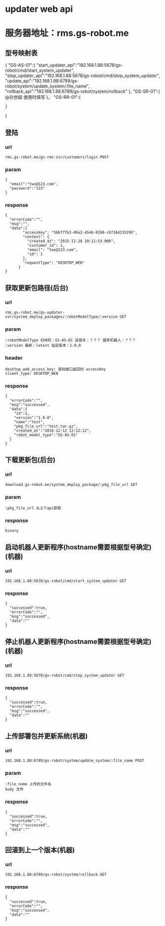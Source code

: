 # updater web api
# 服务器地址：rms.gs-robot.me
## 型号映射表
  {
    "GS-AS-01":{
      "start_updater_api":"192.168.1.88:5678/gs-robot/cmd/start_system_updater",
      "stop_updater_api":"192.168.1.88:5678/gs-robot/cmd/stop_system_updater",
      "update_api":"192.168.1.88:6789/gs-robot/system/update_system/:file_name",
      "rollback_api":"192.168.1.88:6789/gs-robot/system/rollback"
    },
    "GS-SR-01":{
      @孙世超 使用时填写
    }，
    "GS-RR-01":{

    }
  }
## 登陆
### url
    rms.gs-robot.me/gs-rms-svr/customers/login POST
### param
    {
      "email":"twx@123.com",
      "password":"123"
    }
### response
    {
      "errorCode":"",
      "msg":"",
      "data":{
            "accessKey": "56bf7fb3-09a2-4540-8190-c6f164235295",
            "context": {
              "created_at": "2015-12-28 10:12:53.000",
              "customer_id": 1,
              "email": "twx@123.com",
              "id": 1
            },
            "requestType": "DESKTOP_WEB"
          }
    }

## 获取更新包路径(后台)
### url
    rms.gs-robot.me/gs-updater-svr/system_deploy_packages/:robotModelType/:version GET
### param
    :robotModelType 扫地机：GS-AS-01 送餐车：？？？ 服务机器人：？？？
    :version 最新：latest 指定版本：1.0.0
### header
    desktop_web_access_key: 登陆接口返回的 accessKey
    client_type: DESKTOP_WEB
### response
    {
      "errorCode":"",
      "msg":"successed",
      "data":{
        "id":1,
        "version":"1.0.0",
        "name":"test",
        "pkg_file_url":"test.tar.gz",
        "created_at":"2016-12-12 12:12:12",
        "robot_model_type":"GS-AS-01"
      }
    }
## 下载更新包(后台)
### url
    download.gs-robot.me/system_deploy_package/:pkg_file_url GET
### param
    :pkg_file_url 从上个api获取
### response
    binary

## 启动机器人更新程序(hostname需要根据型号确定)(机器)
### url
    192.168.1.88:5678/gs-robot/cmd/start_system_updater GET
### response
    {
      "successed":true,
      "errorCode":"",
      "msg":"successed",
      "data":""
    }
## 停止机器人更新程序(hostname需要根据型号确定)(机器)
### url
    192.168.1.88:5678/gs-robot/cmd/stop_system_updater GET
### response
    {
      "successed":true,
      "errorCode":"",
      "msg":"successed",
      "data":""
    }

## 上传部署包并更新系统(机器)
### url
    192.168.1.88:6789/gs-robot/system/update_system/:file_name POST
### param
    :file_name 上传的文件名
    body 文件
### response
    {
      "successed":true,
      "errorCode":"",
      "msg":"successed",
      "data":""
    }

## 回滚到上一个版本(机器)
### url
    192.168.1.88:6789/gs-robot/system/rollback GET
### response
    {
      "successed":true,
      "errorCode":"",
      "msg":"successed",
      "data":""
    }
